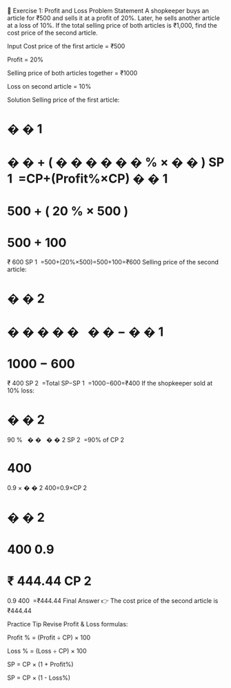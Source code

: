 📝 Exercise 1: Profit and Loss
Problem Statement
A shopkeeper buys an article for ₹500 and sells it at a profit of 20%.
Later, he sells another article at a loss of 10%. If the total selling price of both articles is ₹1,000, find the cost price of the second article.

Input
Cost price of the first article = ₹500

Profit = 20%

Selling price of both articles together = ₹1000

Loss on second article = 10%

Solution
Selling price of the first article:

�
�
1
=
�
�
+
(
�
�
�
�
�
�
%
×
�
�
)
SP 
1
​
 =CP+(Profit%×CP)
�
�
1
=
500
+
(
20
%
×
500
)
=
500
+
100
=
₹
600
SP 
1
​
 =500+(20%×500)=500+100=₹600
Selling price of the second article:

�
�
2
=
�
�
�
�
�
 
�
�
−
�
�
1
=
1000
−
600
=
₹
400
SP 
2
​
 =Total SP−SP 
1
​
 =1000−600=₹400
If the shopkeeper sold at 10% loss:

�
�
2
=
90
%
 
�
�
 
�
�
2
SP 
2
​
 =90% of CP 
2
​
 
400
=
0.9
×
�
�
2
400=0.9×CP 
2
​
 
�
�
2
=
400
0.9
=
₹
444.44
CP 
2
​
 = 
0.9
400
​
 =₹444.44
Final Answer
👉 The cost price of the second article is ₹444.44

Practice Tip
Revise Profit & Loss formulas:

Profit % = (Profit ÷ CP) × 100

Loss % = (Loss ÷ CP) × 100

SP = CP × (1 + Profit%)

SP = CP × (1 - Loss%)
